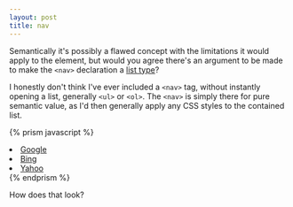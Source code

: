 ```yaml
---
layout: post
title: nav
---
```

Semantically it's possibly a flawed concept with the limitations it would apply to the element, but would you agree there's an argument to be made to make the <code class="language-markup">&lt;nav&gt;</code> declaration a <a title="HTML Lists" href="http://www.w3schools.com/html/html_lists.asp">list type</a>?

I honestly don't think I've ever included a <code class="language-markup">&lt;nav&gt;</code> tag, without instantly opening a list, generally <code class="language-markup">&lt;ul&gt;</code> or <code class="language-markup">&lt;ol&gt;</code>. The <code class="language-markup">&lt;nav&gt;</code> is simply there for pure semantic value, as I'd then generally apply any CSS styles to the contained list.

{% prism javascript %}
<nav>
	<li><a href="http://www.google.co.uk">Google</a></li>
	<li><a href="http://www.bing.com/">Bing</a></li>
	<li><a href="http://uk.search.yahoo.com/">Yahoo</a></li>
</nav>
{% endprism %}

How does that look?